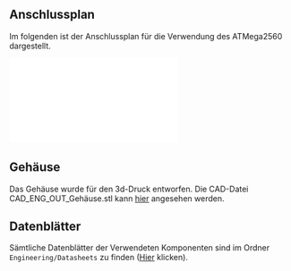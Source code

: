 ## Anschlussplan

Im folgenden ist der Anschlussplan für die Verwendung des ATMega2560 dargestellt.

![PIC_ENG_OUT_Schematic_Arduino.pdf](PIC_ENG_OUT_Schematic_Arduino.pdf)

## Gehäuse

Das Gehäuse wurde für den 3d-Druck entworfen. Die CAD-Datei CAD_ENG_OUT_Gehäuse.stl kann [hier](https://1drv.ms/u/s!AporkiReWFWlqhABRdCOUeijtRZv?e=QsEV0o) angesehen werden.

## Datenblätter

Sämtliche Datenblätter der Verwendeten Komponenten sind im Ordner ```Engineering/Datasheets``` zu finden ([Hier](https://1drv.ms/f/s!AporkiReWFWlqXSQ_gXSCbvNi4SR?e=oYXYzH) klicken).
